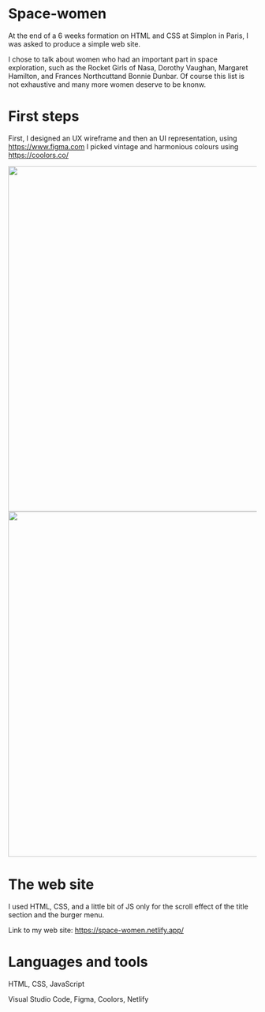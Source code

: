 # Space-women
At the end of a 6 weeks formation on HTML and CSS at Simplon in Paris, I was asked to produce a simple web site.

I chose to talk about women who had an important part in space exploration, such as the Rocket Girls of Nasa, Dorothy Vaughan, Margaret Hamilton, and Frances Northcuttand Bonnie Dunbar. Of course this list is not exhaustive and many more women deserve to be knonw. 

# First steps
First, I designed an UX wireframe and then an UI representation, using https://www.figma.com
I picked vintage and harmonious colours using https://coolors.co/

<p align="center">
  <img src="https://user-images.githubusercontent.com/61437084/87579111-b7ab1e00-c6d5-11ea-8db7-46b7c875f44f.png" height="700">
  <img src="https://user-images.githubusercontent.com/61437084/87579560-64859b00-c6d6-11ea-8092-0023d341d56a.png" height="700">
</p>

# The web site
I used HTML, CSS, and a little bit of JS only for the scroll effect of the title section and the burger menu.

Link to my web site: https://space-women.netlify.app/

# Languages and tools 
HTML, CSS, JavaScript

Visual Studio Code, Figma, Coolors, Netlify

